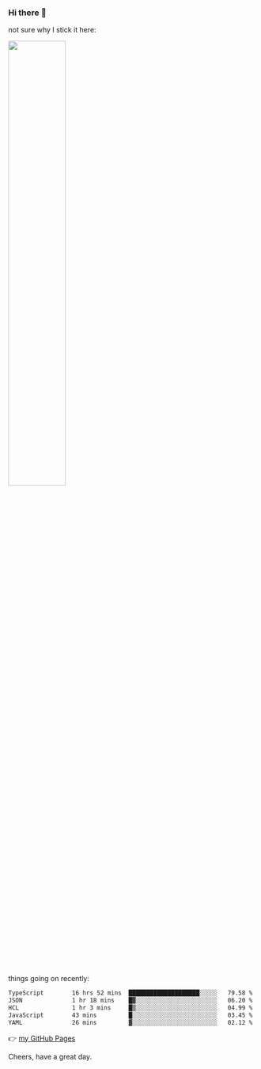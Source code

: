 ### Hi there 👋

not sure why I stick it here:

[<img width="48%" src="https://github-readme-stats.vercel.app/api?username=ykzhukian&show_icons=true&theme=dracula">](https://github.com/anuraghazra/github-readme-stats)


things going on recently:

<!--START_SECTION:waka-->

```txt
TypeScript        16 hrs 52 mins  ████████████████████░░░░░   79.58 %
JSON              1 hr 18 mins    █▓░░░░░░░░░░░░░░░░░░░░░░░   06.20 %
HCL               1 hr 3 mins     █▒░░░░░░░░░░░░░░░░░░░░░░░   04.99 %
JavaScript        43 mins         █░░░░░░░░░░░░░░░░░░░░░░░░   03.45 %
YAML              26 mins         ▓░░░░░░░░░░░░░░░░░░░░░░░░   02.12 %
```

<!--END_SECTION:waka-->

👉 [my GitHub Pages](https://ykzhukian.github.io)

Cheers, have a great day.

